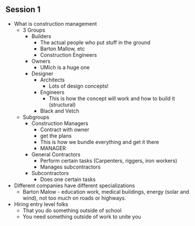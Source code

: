 ## Session 1
- What is construction management
	- 3 Groups
		- Builders
			- The actual people who put stuff in the ground
			- Barton Mallow, etc
			- Construction Engineers
		- Owners
			- UMich is a huge one
		- Designer
			- Architects
				- Lots of design concepts!
			- Engineers
				- This is how the concept will work and how to build it (structural)
			- Black and Vetch 
	- Subgroups
		- Construction Managers
			- Contract with owner
			- get the plans
			- This is how we bundle everything and get it there
			- MANAGER
		- General Contractors
			- Perform certain tasks (Carpenters, riggers, iron workers)
			- Manages subcontractors
		- Subcontractors
			- Does one certain tasks
- Different companies have different specializations
	- Barton Malow - education work, medical buildings, energy (solar and wind), not too much on roads or highways. 
- Hiring entry level folks
	- That you do something outside of school
	- You need something outside of work to unite you